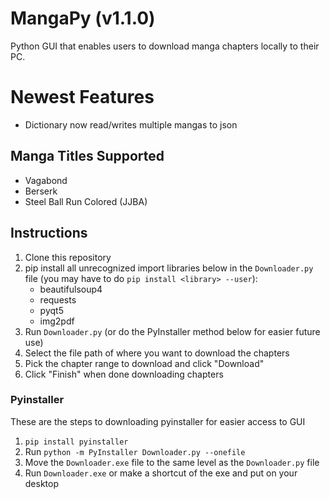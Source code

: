 # MangaPy (v1.1.0)
Python GUI that enables users to download manga chapters locally to their PC.

# Newest Features
* Dictionary now read/writes multiple mangas to json

## Manga Titles Supported
* Vagabond
* Berserk
* Steel Ball Run Colored (JJBA)

## Instructions
1. Clone this repository
2. pip install all unrecognized import libraries below in the `Downloader.py` file (you may have to do `pip install <library> --user`):
   * beautifulsoup4
   * requests
   * pyqt5
   * img2pdf
3. Run `Downloader.py` (or do the PyInstaller method below for easier future use)
4. Select the file path of where you want to download the chapters
5. Pick the chapter range to download and click "Download"
6. Click "Finish" when done downloading chapters


### Pyinstaller
These are the steps to downloading pyinstaller for easier access to GUI
1. `pip install pyinstaller`
2. Run `python -m PyInstaller Downloader.py --onefile`
3. Move the `Downloader.exe` file to the same level as the `Downloader.py` file
4. Run `Downloader.exe` or make a shortcut of the exe and put on your desktop